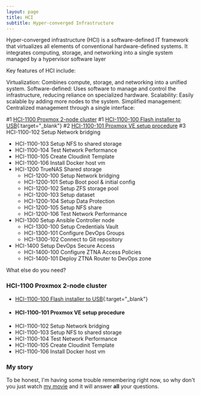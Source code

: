 ```yaml
---
layout: page
title: HCI
subtitle: Hyper-converged Infrastructure
---
```


Hyper-converged infrastructure (HCI) is a software-defined IT framework that virtualizes all elements of conventional hardware-defined systems. It integrates computing, storage, and networking into a single system managed by a hypervisor software layer

Key features of HCI include:

Virtualization: Combines compute, storage, and networking into a unified system.
Software-defined: Uses software to manage and control the infrastructure, reducing reliance on specialized hardware.
Scalability: Easily scalable by adding more nodes to the system.
Simplified management: Centralized management through a single interface:



#1 [HCI-1100 Proxmox 2-node cluster](#hci-1100-proxmox-2-node-cluster)
  #1 [HCI-1100-100 Flash installer to USB](https://etcher-docs.balena.io/?&){:target="_blank"}
  #2 [HCI-1100-101 Proxmox VE setup procedure](#hci-1100-101-proxmox-ve-setup-procedure)
  #3 HCI-1100-102 Setup Network bridging
  * HCI-1100-103 Setup NFS to shared storage
  * HCI-1100-104 Test Network Performance
  * HCI-1100-105 Create Cloudinit Template
  * HCI-1100-106 Install Docker host vm
* HCI-1200 TrueNAS Shared storage
  * HCI-1200-100 Setup Network bridging
  * HCI-1200-101 Setup Boot pool & initial config
  * HCI-1200-102 Setup ZFS storage pool
  * HCI-1200-103 Setup dataset
  * HCI-1200-104 Setup Data Protection
  * HCI-1200-105 Setup NFS share
  * HCI-1200-106 Test Network Performance
* HCI-1300 Setup Ansible Controller node
  * HCI-1300-100 Setup Credentials Vault
  * HCI-1300-101 Configure DevOps Groups
  * HCI-1300-102 Connect to Git repository
* HCI-1400 Setup DevOps Secure Access
  * HCI-1400-100 Configure ZTNA Access Policies
  * HCI-1400-101 Deploy ZTNA Router to DevOps zone


What else do you need?

### HCI-1100 Proxmox 2-node cluster
  * [HCI-1100-100 Flash installer to USB](https://etcher-docs.balena.io/?&){:target="_blank"}
  * #### HCI-1100-101 Proxmox VE setup procedure
  * HCI-1100-102 Setup Network bridging
  * HCI-1100-103 Setup NFS to shared storage
  * HCI-1100-104 Test Network Performance
  * HCI-1100-105 Create Cloudinit Template
  * HCI-1100-106 Install Docker host vm
### My story

To be honest, I'm having some trouble remembering right now, so why don't you just watch [my movie](https://en.wikipedia.org/wiki/The_Princess_Bride_%28film%29) and it will answer **all** your questions.
